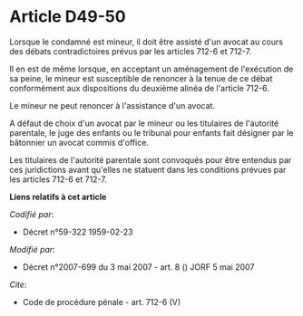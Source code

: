 # Article D49-50

Lorsque le condamné est mineur, il doit être assisté d'un avocat au cours des débats contradictoires prévus par les articles
712-6 et 712-7. 

Il en est de même lorsque, en acceptant un aménagement de l'exécution de sa peine, le mineur est susceptible de renoncer à la
tenue de ce débat conformément aux dispositions du deuxième alinéa de l'article 712-6. 

Le mineur ne peut renoncer à l'assistance d'un avocat. 

A défaut de choix d'un avocat par le mineur ou les titulaires de l'autorité parentale, le juge des enfants ou le tribunal
pour enfants fait désigner par le bâtonnier un avocat commis d'office. 

Les titulaires de l'autorité parentale sont convoqués pour être entendus par ces juridictions avant qu'elles ne statuent dans
les conditions prévues par les articles 712-6 et 712-7.

**Liens relatifs à cet article**

_Codifié par_:

  - Décret n°59-322 1959-02-23

_Modifié par_:

  - Décret n°2007-699 du 3 mai 2007 - art. 8 () JORF 5 mai 2007

_Cite_:

  - Code de procédure pénale - art. 712-6 (V)
